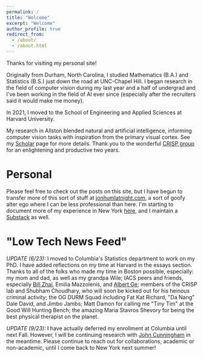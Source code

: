 ```yaml
---
permalink: /
title: "Welcome"
excerpt: "Welcome"
author_profile: true
redirect_from: 
  - /about/
  - /about.html
---
```


Thanks for visiting my personal site!

Originally from Durham, North Carolina, I studied Mathematics (B.A.) and Statistics (B.S.) just down the road at UNC-Chapel Hill. I began research in the field of computer vision during my last year and a half of undergrad and I've been working in the field of AI ever since (especially after the recruiters said it would make me money).

In 2021, I moved to the School of Engineering and Applied Sciences at Harvard University. 

My research in Allston blended natural and artificial intelligence, informing computer vision tasks with inspiration from the primary visual cortex. See my [Scholar](https://scholar.google.com/citations?user=wFocmRkAAAAJ&hl=en&oi=ao) page for more details. Thank you to the wonderful [CRISP group](https://crisp.seas.harvard.edu/) for an enlightening and productive two years. 

Personal
=========

Please feel free to check out the posts on this site, but I have begun to transfer more of this sort of stuff at [jonhumlatnight.com](http://www.jonhumlatnight.com/), a sort of goofy alter ego where I can be less professional than here. I'm starting to document more of my experience in New York [here](https://www.youtube.com/@jonhuml), and I maintain a [Substack](substack.com/@jonhuml) as well. 

"Low Tech News Feed"
=========

*UPDATE (6/23):* I moved to Columbia's Statistics department to work on my PhD. I have added reflections on my time at Harvard in the essays section. Thanks to all of the folks who made my time in Boston possible, especially: my mom and dad, as well as my grandpa Wile; IACS peers and friends, especially [Bill Zhai](https://billyzz.github.io/), Emilia Mazzolenis, and [Albert Ge](https://www.albertge.com/); members of the CRISP lab and Shubham Choudhary, who will soon be kicked out for his heinous criminal activity; the OG DURM Squad including Fat Kat Richard, "Da Nang" Dale David, and Jimbo Jambs; Matt Damon for calling me "Tiny Tim" at the Good Will Hunting Bench; the amazing Maria Stavros Shevory for being the best physical therapist on the planet. 

*UPDATE (9/23):* I have actually deferred my enrollment at Columbia until next Fall. However, I will be continuing research with [John Cunningham](https://stat.columbia.edu/~cunningham/) in the meantime. Please continue to reach out for collaborations, academic or non-academic, until I come back to New York next summer!


